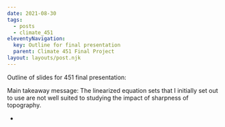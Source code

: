 ```yaml
---
date: 2021-08-30
tags:
  - posts
  - climate_451
eleventyNavigation:
  key: Outline for final presentation
  parent: Climate 451 Final Project
layout: layouts/post.njk
---
```


Outline of slides for 451 final presentation:

Main takeaway message: The linearized equation sets that I initially set out to use
are not well suited to studying the impact of sharpness of topography.

* 